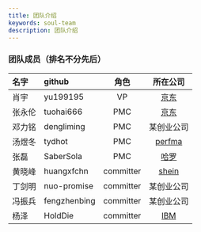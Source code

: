 ```yaml
---
title: 团队介绍
keywords: soul-team
description: 团队介绍
---
```


### 团队成员（排名不分先后）

|名字        | github      |  角色        | 所在公司  |
|:--------  |:-----        |:-------:    |:-------:|
|肖宇        |yu199195     |  VP          | [京东](https://jd.com)                   |
|张永伦      |tuohai666    |  PMC         | [京东](https://jd.com)                   |
|邓力铭      |dengliming   |  PMC         | 某创业公司                                | 
|汤煜冬      |tydhot       |  PMC         | [perfma](https://perfma.com/)            |
|张磊        |SaberSola    |  PMC         | [哈罗](https://www.helloglobal.com/)     | 
|黄晓峰      |huangxfchn   |  committer   | [shein](https://www.shein.com.hk)        | 
|丁剑明      |nuo-promise  |  committer   | 某创业公司                                 |
|冯振兵      |fengzhenbing |  committer   | 某创业公司                                 |
|杨泽        |HoldDie      |  committer   | [IBM](https://www.ibm.com/)               |
